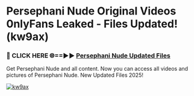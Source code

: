 # Persephani Nude Original Videos 0nlyFans Leaked - Files Updated! (kw9ax)

<h3>🔴 CLICK HERE 🌐==►► <a href="https://tinyurl.com/y5r63du9" rel="nofollow">Persephani Nude Updated Files</a></h3>

Get Persephani Nude and all content. Now you can access all videos and pictures of Persephani Nude. New Updated Files 2025!

[![kw9ax](https://i.imgur.com/UVo9nyh.gif)](https://tinyurl.com/y5r63du9)